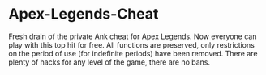 # Apex-Legends-Cheat
Fresh drain of the private Ank cheat for Apex Legends. Now everyone can play with this top hit for free. All functions are preserved, only restrictions on the period of use (for indefinite periods) have been removed. There are plenty of hacks for any level of the game, there are no bans.
